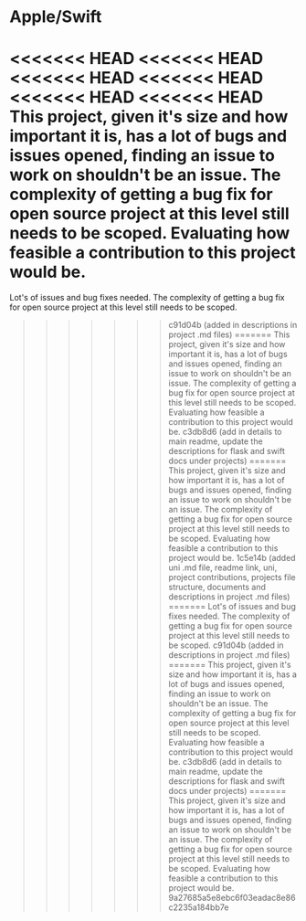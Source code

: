 # Apple/Swift 

<<<<<<< HEAD
<<<<<<< HEAD
<<<<<<< HEAD
<<<<<<< HEAD
<<<<<<< HEAD
<<<<<<< HEAD
This project, given it's size and how important it is, has a lot of bugs and issues opened, finding an issue to work on shouldn't be an issue. The complexity of getting a bug fix for open source project at this level still needs to be scoped. Evaluating how feasible a contribution to this project would be. 
=======
Lot's of issues and bug fixes needed. The complexity of getting a bug fix for open source project at this level still needs to be scoped. 
>>>>>>> c91d04b (added in descriptions in project .md files)
=======
This project, given it's size and how important it is, has a lot of bugs and issues opened, finding an issue to work on shouldn't be an issue. The complexity of getting a bug fix for open source project at this level still needs to be scoped. Evaluating how feasible a contribution to this project would be. 
>>>>>>> c3db8d6 (add in details to main readme, update the descriptions for flask and swift docs under projects)
=======
This project, given it's size and how important it is, has a lot of bugs and issues opened, finding an issue to work on shouldn't be an issue. The complexity of getting a bug fix for open source project at this level still needs to be scoped. Evaluating how feasible a contribution to this project would be. 
>>>>>>> 1c5e14b (added uni .md file, readme link, uni, project contributions, projects file structure, documents and descriptions in project .md files)
=======
Lot's of issues and bug fixes needed. The complexity of getting a bug fix for open source project at this level still needs to be scoped. 
>>>>>>> c91d04b (added in descriptions in project .md files)
=======
This project, given it's size and how important it is, has a lot of bugs and issues opened, finding an issue to work on shouldn't be an issue. The complexity of getting a bug fix for open source project at this level still needs to be scoped. Evaluating how feasible a contribution to this project would be. 
>>>>>>> c3db8d6 (add in details to main readme, update the descriptions for flask and swift docs under projects)
=======
This project, given it's size and how important it is, has a lot of bugs and issues opened, finding an issue to work on shouldn't be an issue. The complexity of getting a bug fix for open source project at this level still needs to be scoped. Evaluating how feasible a contribution to this project would be. 
>>>>>>> 9a27685a5e8ebc6f03eadac8e86c2235a184bb7e
